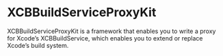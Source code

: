 # XCBBuildServiceProxyKit

XCBBuildServiceProxyKit is a framework that enables you to write a proxy for
Xcode’s XCBBuildService, which enables you to extend or replace Xcode’s build
system.
